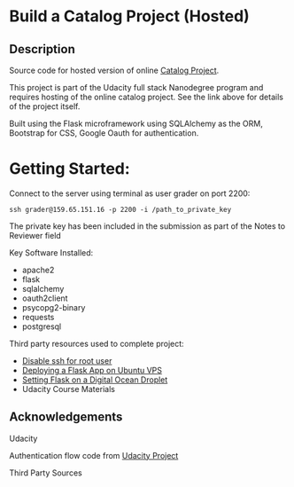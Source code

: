 # Build a Catalog Project (Hosted)

## Description
Source code for hosted version of online [Catalog Project](https://github.com/mtata55/catalog_project).

This project is part of the Udacity full stack Nanodegree program and requires hosting of the online catalog project. See the link above for details of the project itself.

Built using the Flask microframework using SQLAlchemy as the ORM, Bootstrap for CSS, Google Oauth for authentication.

# Getting Started:

Connect to the server using terminal as user grader on port 2200:

	ssh grader@159.65.151.16 -p 2200 -i /path_to_private_key

The private key has been included in the submission as part of the Notes to Reviewer field

Key Software Installed:
* apache2
* flask
* sqlalchemy
* oauth2client
* psycopg2-binary
* requests
* postgresql

Third party resources used to complete project:
* [Disable ssh for root user](https://mediatemple.net/community/products/dv/204643810/how-do-i-disable-ssh-login-for-the-root-user)
* [Deploying a Flask App on Ubuntu VPS](https://www.digitalocean.com/community/tutorials/how-to-deploy-a-flask-application-on-an-ubuntu-vps)
* [Setting Flask on a Digital Ocean Droplet](https://www.youtube.com/watch?v=bMEAtCuFoiw&feature=youtu.be)
* Udacity Course Materials


## Acknowledgements
Udacity

Authentication flow code from [Udacity Project](https://github.com/udacity/ud330/blob/master/Lesson2/step5/project.py)

Third Party Sources


